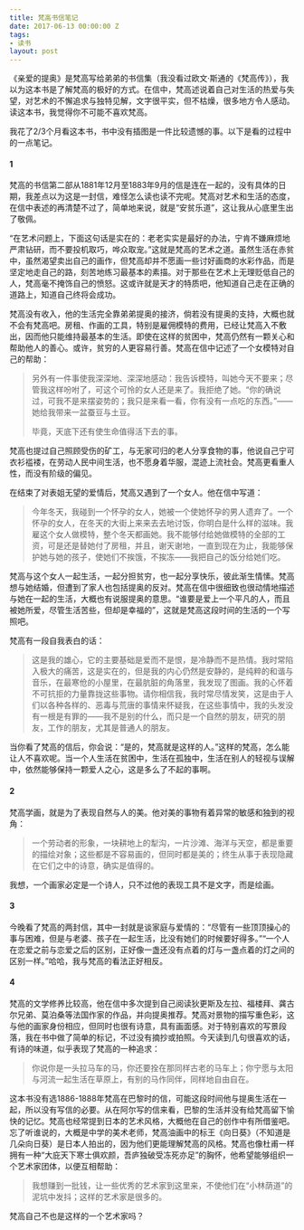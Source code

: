 ```yaml
---
title: 梵高书信笔记
date: 2017-06-13 00:00:00 Z
tags:
- 读书
layout: post
---
```


《亲爱的提奥》是梵高写给弟弟的书信集（我没看过欧文·斯通的《梵高传》），我以为这本书是了解梵高的极好的方式。在信中，梵高述说着自己对生活的热爱与失望，对艺术的不懈追求与独特见解，文字很平实，但不枯燥，很多地方令人感动。读这本书，我觉得你不可能不喜欢梵高。

我花了2/3个月看这本书，书中没有插图是一件比较遗憾的事。以下是看的过程中的一点笔记。

#### 1
梵高的书信第二部从1881年12月至1883年9月的信是连在一起的，没有具体的日期，我差点以为这是一封信，难怪怎么读也读不完呢。梵高对艺术和生活的态度，在信中表述的再清楚不过了，简单地来说，就是“安贫乐道”，这让我从心底里生出了敬佩。

“在艺术问题上，下面这句话是实在的：老老实实是最好的办法，宁肯不嫌麻烦地严肃钻研，而不要投机取巧，哗众取宠。”这就是梵高的艺术之道。虽然生活在赤贫中，虽然渴望卖出自己的画作，但梵高却并不愿画一些讨好画商的水彩作品，而是坚定地走自己的路，刻苦地练习最基本的素描。对于那些在艺术上无理贬低自己的人，梵高毫不掩饰自己的愤怒。这或许就是天才的特质吧，他知道自己走在正确的道路上，知道自己终将会成功。

梵高没有收入，他的生活完全靠弟弟提奥的接济，倘若没有提奥的支持，大概也就不会有梵高吧。房租、作画的工具，特别是雇佣模特的费用，已经让梵高入不敷出，因而他只能维持最基本的生活。即使在这样的贫困中，梵高仍然有一颗关心和帮助他人的善心。或许，贫穷的人更容易行善。梵高在信中记述了一个女模特对自己的帮助：

> 另外有一件事使我深深地、深深地感动：我告诉模特，叫她今天不要来；尽管我这样吩咐了，可这个可怜的女人还是来了。我拒绝了她。“你的确说过，可我不是来摆姿势的；我只是来看一看，你有没有一点吃的东西。”——她给我带来一盆蚕豆与土豆。
> 
> 毕竟，天底下还有使生命值得活下去的事。

梵高也提过自己照顾受伤的矿工，与无家可归的老人分享食物的事，他说自己宁可衣衫褴褛，在劳动人民中间生活，也不愿身着华服，混迹上流社会。梵高更看重人性，而没有阶级的偏见。

在结束了对表姐无望的爱情后，梵高又遇到了一个女人。他在信中写道：

> 今年冬天，我碰到一个怀孕的女人，她被一个使她怀孕的男人遗弃了。一个怀孕的女人，在冬天的大街上来来去去地讨饭，你明白是什么样的滋味。我雇这个女人做模特，整个冬天都画她。我不能够付给她做模特的全部的工资，可是还是替她付了房租，并且，谢天谢地，一直到现在为止，我能够保护她与她的孩子，使她们不挨饿，不挨冻——我把自己的饭分给她们吃。

梵高与这个女人一起生活，一起分担贫穷，也一起分享快乐，彼此渐生情愫。梵高想与她结婚，但遭到了家人也包括提奥的反对。梵高在信中很细致也很动情地描述与她在一起的生活，大概也有说服提奥的意思。“谁要是爱上一个平凡的人，而且被她所爱，尽管生活苦些，但却是幸福的”，这就是梵高这段时间的生活的一个写照吧。

梵高有一段自我表白的话：

> 这是我的雄心，它的主要基础是爱而不是恨，是冷静而不是热情。我时常陷入极大的痛苦，这是实在的，但是我的内心仍然是安静的，是纯粹的和谐与音乐，在最寒伧的小屋里，在最肮脏的角落里，我发现了图画。我的心怀着不可抗拒的力量靠拢这些事物。请你相信我，我时常尽情发笑，这是由于人们以各种各样的、恶毒与荒唐的事情来怀疑我，在这些事情中，我的头发没有一根是有罪的——我不是别的什么，而只是一个自然的朋友，研究的朋友，工作的朋友，尤其是普通人的朋友。

当你看了梵高的信后，你会说：“是的，梵高就是这样的人。”这样的梵高，怎么能让人不喜欢呢。当一个人生活在贫困中，生活在孤独中，生活在别人的轻视与误解中，依然能够保持一颗爱人之心，这是多么了不起的事啊。

#### 2
梵高学画，就是为了表现自然与人的美。他对美的事物有着异常的敏感和独到的视角：

> 一个劳动者的形象，一块耕地上的犁沟，一片沙滩、海洋与天空，都是重要的描绘对象；这些都是不容易画的，但同时都是美的；终生从事于表现隐藏在它们之中的诗意，确实是值得的。

我想，一个画家必定是一个诗人，只不过他的表现工具不是文字，而是绘画。

#### 3
今晚看了梵高的两封信，其中一封就是谈家庭与爱情的：“尽管有一些顶顶操心的事与困难，但是与老婆、孩子在一起生活，比没有她们的时候要好得多。”“一个人在恋爱之前与恋爱之后的区别，正好像一盏还没有点着的灯与一盏点着的灯之间的区别一样。”哈哈，我与梵高的看法正好相反。

#### 4
梵高的文学修养比较高，他在信中多次提到自己阅读狄更斯及左拉、福楼拜、龚古尔兄弟、莫泊桑等法国作家的作品，并向提奥推荐。梵高对景物的描写重色彩，这与他的画家身份相应，但同时也很有诗意，具有画面感。对于特别喜欢的写景段落，我在书中做了简单的标记，不过没有摘抄或拍照。今天读到几句很喜欢的话，有诗的味道，似乎表现了梵高的一种追求：

> 你说你是一头拉马车的马，你还要拴在那同样古老的马车上；你宁愿与太阳与河流一起生活在草原上，有别的马作同伴，同样地自由自在。

这本书没有选1886-1888年梵高在巴黎时的信，可能这段时间他与提奥生活在一起，所以没有写信的必要。从在阿尔写的信来看，巴黎的生活并没有给梵高留下愉快的记忆。梵高也经常提到日本的艺术风格，大概他在自己的创作中有所借鉴吧。忘了听谁说的，大概是中学的美术老师，梵高油画中的标王《向日葵》（不知道是几朵向日葵）是日本人拍出的，因为他们更能理解梵高的风格。梵高也像杜甫一样拥有一种“大庇天下寒士俱欢颜，吾庐独破受冻死亦足”的胸怀，他希望能够组织一个艺术家团体，以便互相帮助：

> 我想赚到一批钱，让一些优秀的艺术家到这里来，不使他们在“小林荫道”的泥坑中发抖；这样的艺术家是很多的。

梵高自己不也是这样的一个艺术家吗？